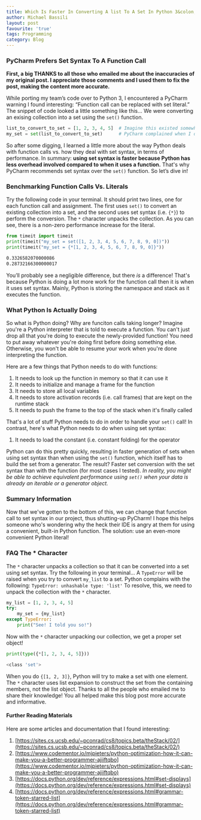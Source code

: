 ```yaml
---
title: Which Is Faster In Converting A list To A Set In Python 3&colon; set() or {*} 
author: Michael Bassili
layout: post
favourite: 'true'
tags: Programming
category: Blog
---
```


### PyCharm Prefers Set Syntax To A Function Call 

**First, a big THANKS to all those who emailed me about the inaccuracies of my original post. I appreciate those comments and I used them to fix the post, making the content more accurate.**

 While porting my team’s code over to Python 3, I encountered a PyCharm warning I found interesting: “Function call can be replaced with set literal.” The snippet of code looked a little something like this... We were converting an exising collection into a set using the `set()` function.  

```python
list_to_convert_to_set = [1, 2, 3, 4, 5]  # Imagine this existed somewhere in memory
my_set = set(list_to_convert_to_set)      # PyCharm complained when I did this
```

So after some digging, I learned a little more about the way Python deals with function calls vs. how they deal with set syntax, in terms of performance. In summary: **using set syntax is faster because Python has less overhead involved compared to when it uses a function.** That's why PyCharm recommends set syntax over the `set()` function. So let’s dive in!

### Benchmarking Function Calls Vs. Literals

Try the following code in your terminal. It should print two lines, one for each function call and assignment. The first uses `set()` to convert an existing collection into a set, and the second uses set syntax (i.e. `{*}`) to perform the conversion. The `*` character unpacks the collection. As you can see, there is a non-zero performance increase for the literal.

```python
from timeit import timeit
print(timeit("my_set = set([1, 2, 3, 4, 5, 6, 7, 8, 9, 0])"))
print(timeit("my_set = {*[1, 2, 3, 4, 5, 6, 7, 8, 9, 0]}"))
```

```bash
0.3326582070000086
0.28732166300000017 
```

You’ll probably see a negligible difference, but there *is* a difference! That's because Python is doing a lot more work for the function call then it is when it uses set syntax. Mainly, Python is storing the namespace and stack as it executes the function.

### What Python Is Actually Doing

So what is Python doing? Why are funciton calls taking longer? Imagine you're a Python interpreter that is told to execute a function. You can't just drop all that you're doing to execute the newly-provided function! You need to put away whatever you're doing first before doing something else. Otherwise, you won't be able to resume your work when you're done interpreting the function.

Here are a few things that Python needs to do with functions:

1. It needs to look up the function in memory so that it can use it
2. It needs to initialize and manage a frame for the function
3. It needs to store all local variables
4. It needs to store activation records (i.e. call frames) that are kept on the runtime stack
5. It needs to push the frame to the top of the stack when it's finally called

That's a lot of stuff Python needs to do in order to handle your `set()` call! In contrast, here's what Python needs to do when using set syntax:

1. It needs to load the constant (i.e. constant folding) for the operator

Python can do this pretty quickly, resulting in faster generation of sets when using set syntax than when using the `set()` function, which itself has to build the set from a generator. The result? Faster set conversion with the set syntax than with the function (for most cases I tested). _In reality, you might be able to achieve equivalent performance using `set()` when your data is already an iterable or a generator object._

### Summary Information

Now that we've gotten to the bottom of this, we can change that function call to set syntax in our project, thus shutting-up PyCharm! I hope this helps someone who's wondering why the heck their IDE is angry at them for using a convenient, built-in Python function. The solution: use an even-more convenient Python literal!

### FAQ The * Character

The `*` character unpacks a collection so that it can be converted into a set using set syntax. Try the following in your terminal... A `TypeError` will be raised when you try to convert `my_list` to a set. Python complains with the following: `TypeError: unhashable type: 'list'` To resolve, this, we need to unpack the collection with the `*` character.

```python
my_list = [1, 2, 3, 4, 5]
try: 
    my_set = {my_list}
except TypeError:
    print("See! I told you so!")
```

Now with the `*` character unpacking our collection, we get a proper set object!

```python
print(type({*[1, 2, 3, 4, 5]}))
```

```bash
<class 'set'>
```
When you do `{[1, 2, 3]}`, Python will try to make a set with one element. The `*` character uses list expansion to construct the set from the containing members, not the list object. Thanks to all the people who emailed me to share their knowledge! You all helped make this blog post more accurate and informative. 

#### Further Reading Materials

Here are some articles and documentation that I found interesting:

1. [https://sites.cs.ucsb.edu/~pconrad/cs8/topics.beta/theStack/02/](https://sites.cs.ucsb.edu/~pconrad/cs8/topics.beta/theStack/02/)
2. [https://www.codementor.io/mjpieters/python-optimization-how-it-can-make-you-a-better-programmer-ajiiftqbo](https://www.codementor.io/mjpieters/python-optimization-how-it-can-make-you-a-better-programmer-ajiiftqbo)
3. [https://docs.python.org/dev/reference/expressions.html#set-displays](https://docs.python.org/dev/reference/expressions.html#set-displays)
4. [https://docs.python.org/dev/reference/expressions.html#grammar-token-starred-list](https://docs.python.org/dev/reference/expressions.html#grammar-token-starred-list)
